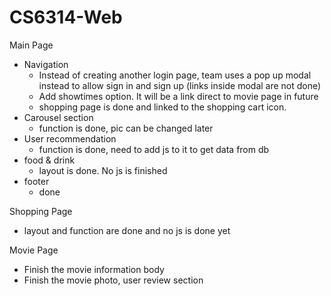 # CS6314-Web
Main Page

- Navigation
  - Instead of creating another login page, team uses a pop up modal instead to allow sign in and sign up (links inside modal are not done)
  - Add showtimes option. It will be a link direct to movie page in future
  - shopping page is done and linked to the shopping cart icon.
- Carousel section
  - function is done, pic can be changed later
- User recommendation
  - function is done, need to add js to it to get data from db
- food & drink
  - layout is done. No js is finished
- footer
  - done



Shopping Page

- layout and function are done and no js is done yet

Movie Page
- Finish the movie information body
- Finish the movie photo, user review section
